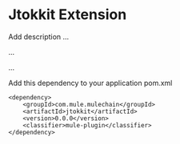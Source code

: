 # Jtokkit Extension

Add description ...


...


...


Add this dependency to your application pom.xml

```
<dependency>
    <groupId>com.mule.mulechain</groupId>
    <artifactId>jtokkit</artifactId>
    <version>0.0.0</version>
    <classifier>mule-plugin</classifier>
</dependency>
```
